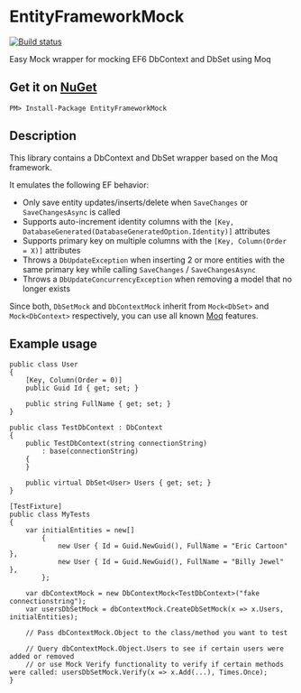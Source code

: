 # EntityFrameworkMock

[![Build status](https://ci.appveyor.com/api/projects/status/5ung41elf64ahshg/branch/master?svg=true)](https://ci.appveyor.com/project/huysentruitw/entity-framework-mock/branch/master)

Easy Mock wrapper for mocking EF6 DbContext and DbSet using Moq

## Get it on [NuGet](https://www.nuget.org/packages/EntityFrameworkMock/)

    PM> Install-Package EntityFrameworkMock

## Description

This library contains a DbContext and DbSet wrapper based on the Moq framework.

It emulates the following EF behavior:

* Only save entity updates/inserts/delete when `SaveChanges` or `SaveChangesAsync` is called
* Supports auto-increment identity columns with the `[Key, DatabaseGenerated(DatabaseGeneratedOption.Identity)]` attributes
* Supports primary key on multiple columns with the `[Key, Column(Order = X)]` attributes
* Throws a `DbUpdateException` when inserting 2 or more entities with the same primary key while calling `SaveChanges` / `SaveChangesAsync`
* Throws a `DbUpdateConcurrencyException` when removing a model that no longer exists

Since both, `DbSetMock` and `DbContextMock` inherit from `Mock<DbSet>` and `Mock<DbContext>` respectively, you can use all known [Moq](https://github.com/Moq/moq4/wiki/Quickstart) features.

## Example usage

    public class User
    {
        [Key, Column(Order = 0)]
        public Guid Id { get; set; }

        public string FullName { get; set; }
    }

    public class TestDbContext : DbContext
    {
        public TestDbContext(string connectionString)
            : base(connectionString)
        {
        }

        public virtual DbSet<User> Users { get; set; }
    }

    [TestFixture]
    public class MyTests
    {
        var initialEntities = new[]
            {
                new User { Id = Guid.NewGuid(), FullName = "Eric Cartoon" },
                new User { Id = Guid.NewGuid(), FullName = "Billy Jewel" },
            };
            
        var dbContextMock = new DbContextMock<TestDbContext>("fake connectionstring");
        var usersDbSetMock = dbContextMock.CreateDbSetMock(x => x.Users, initialEntities);
        
        // Pass dbContextMock.Object to the class/method you want to test
        
        // Query dbContextMock.Object.Users to see if certain users were added or removed
        // or use Mock Verify functionality to verify if certain methods were called: usersDbSetMock.Verify(x => x.Add(...), Times.Once);
    }
